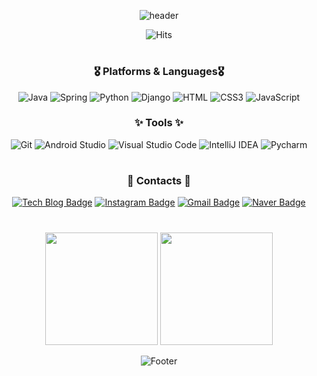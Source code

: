 <div align="center">

![header](https://capsule-render.vercel.app/api?type=waving&color=0:DDC9F8,100:CBFBEE&height=280&section=header&text=Dawon's%20Github🧸&fontSize=60&fontColor=252525)

![Hits](https://hits.seeyoufarm.com/api/count/incr/badge.svg?url=https%3A%2F%2Fgithub.com%2Fdaxx0ne&count_bg=%23FFBFC3&title_bg=%23FF86A6&icon=&icon_color=%23C9C9C9&title=HITS%F0%9F%94%A5&edge_flat=false)    

 

#
### 🎖️ Platforms & Languages🎖️
![Java](https://img.shields.io/badge/Java-007396.svg?&style=for-the-badge&logo=Java&logoColor=white)
![Spring](https://img.shields.io/badge/Spring-6DB33F.svg?&style=for-the-badge&logo=Spring&logoColor=white)
![Python](https://img.shields.io/badge/Python-3776AB.svg?&style=for-the-badge&logo=Python&logoColor=white)
![Django](https://img.shields.io/badge/Django-092E20.svg?&style=for-the-badge&logo=Django&logoColor=white)
![HTML](https://img.shields.io/badge/HTML5-E34F26.svg?&style=for-the-badge&logo=HTML5&logoColor=white)
![CSS3](https://img.shields.io/badge/CSS3-1572B6.svg?&style=for-the-badge&logo=CSS3&logoColor=white)
![JavaScript](https://img.shields.io/badge/JavaScript-F7DF1E.svg?&style=for-the-badge&logo=JavaScript&logoColor=white)


### ✨ Tools ✨
![Git](https://img.shields.io/badge/Git-F05032.svg?&style=for-the-badge&logo=Git&logoColor=white)
![Android Studio](https://img.shields.io/badge/Android%20Studio-3DDC84.svg?&style=for-the-badge&logo=Android%20Studio&logoColor=white)
![Visual Studio Code](https://img.shields.io/badge/Visual%20Studio%20Code-007ACC.svg?&style=for-the-badge&logo=Visual%20Studio%20Code&logoColor=white)
![IntelliJ IDEA](https://img.shields.io/badge/IntelliJ%20IDEA-ED1965.svg?&style=for-the-badge&logo=IntelliJ%20IDEA&logoColor=white)
![Pycharm](https://img.shields.io/badge/PyCharm-00BFFF.svg?&style=for-the-badge&logo=PyCharm&logoColor=white)
#
### 💌 Contacts 💌
[![Tech Blog Badge](http://img.shields.io/badge/-Tech%20blog-13AFF0?style=flat-square&logo=Tistory&link=https://daxx0ne.tistory.com/)](https://daxx0ne.tistory.com/)
[![Instagram Badge](https://img.shields.io/badge/Instagram-FC60A8?style=flat-square&logo=Instagram&logoColor=white&link=https://www.instagram.com/daxx0ne/)](https://www.instagram.com/daxx0ne/)
[![Gmail Badge](https://img.shields.io/badge/Gmail-d14836?style=flat-square&logo=Gmail&logoColor=white&link=mailto:jcn07253@gmail.com)](mailto:jcn07253@gmail.com)
[![Naver Badge](https://img.shields.io/badge/Naver-03C75A?style=flat-square&logo=Naver&logoColor=white&link=mailto:jcn07253@naver.com)](mailto:jcn07253@naver.com)
  
#
    
<p>
  <img height="180em" src="https://github-readme-stats.vercel.app/api?username=daxx0ne&show_icons=true&theme=buefy">
  <img height="180em" src="https://github-readme-stats.vercel.app/api/top-langs/?username=daxx0ne&layout=compact&theme=buefy">
</p>
  
  
![Footer](https://capsule-render.vercel.app/api?type=waving&color=0:DDC9F8,100:CBFBEE&height=200&section=footer)
  
</div>
